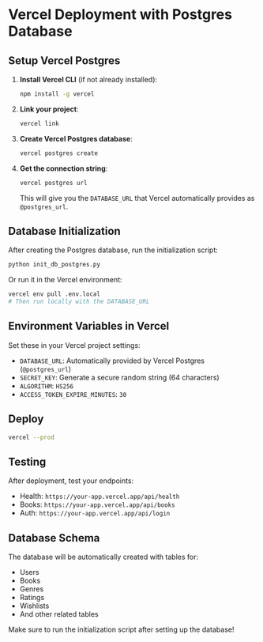 # Vercel Deployment with Postgres Database

## Setup Vercel Postgres

1. **Install Vercel CLI** (if not already installed):
   ```bash
   npm install -g vercel
   ```

2. **Link your project**:
   ```bash
   vercel link
   ```

3. **Create Vercel Postgres database**:
   ```bash
   vercel postgres create
   ```

4. **Get the connection string**:
   ```bash
   vercel postgres url
   ```
   This will give you the `DATABASE_URL` that Vercel automatically provides as `@postgres_url`.

## Database Initialization

After creating the Postgres database, run the initialization script:

```bash
python init_db_postgres.py
```

Or run it in the Vercel environment:

```bash
vercel env pull .env.local
# Then run locally with the DATABASE_URL
```

## Environment Variables in Vercel

Set these in your Vercel project settings:

- `DATABASE_URL`: Automatically provided by Vercel Postgres (`@postgres_url`)
- `SECRET_KEY`: Generate a secure random string (64 characters)
- `ALGORITHM`: `HS256`
- `ACCESS_TOKEN_EXPIRE_MINUTES`: `30`

## Deploy

```bash
vercel --prod
```

## Testing

After deployment, test your endpoints:
- Health: `https://your-app.vercel.app/api/health`
- Books: `https://your-app.vercel.app/api/books`
- Auth: `https://your-app.vercel.app/api/login`

## Database Schema

The database will be automatically created with tables for:
- Users
- Books
- Genres
- Ratings
- Wishlists
- And other related tables

Make sure to run the initialization script after setting up the database!